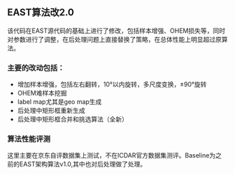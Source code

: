## EAST算法改2.0

该代码在EAST源代码的基础上进行了修改，包括样本增强、OHEM损失等，同时对参数进行了调整，在后处理问题上直接替换了策略，在总体性能上明显超过原算法。

### 主要的改动包括：
- 增加样本增强，包括左右翻转，10°以内旋转，多尺度变换，±90°旋转
- OHEM难样本挖掘
- label map尤其是geo map生成
- 后处理中矩形框重新生成
- 后处理中矩形框合并和挑选算法（全新）

### 算法性能评测
这里主要在京东自评数据集上测试，不在ICDAR官方数据集测评。Baseline为之前的EAST架构算法v1.0,其中也对后处理做了处理。




